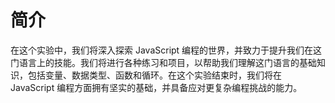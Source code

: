 # 简介

在这个实验中，我们将深入探索 JavaScript 编程的世界，并致力于提升我们在这门语言上的技能。我们将进行各种练习和项目，以帮助我们理解这门语言的基础知识，包括变量、数据类型、函数和循环。在这个实验结束时，我们将在 JavaScript 编程方面拥有坚实的基础，并具备应对更复杂编程挑战的能力。
